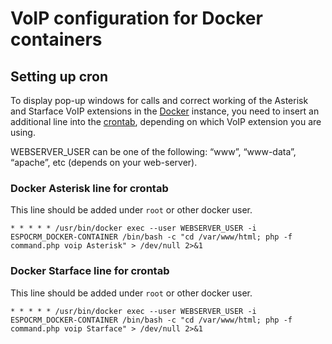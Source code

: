 # VoIP configuration for Docker containers

## Setting up cron

To display pop-up windows for calls and correct working of the Asterisk and Starface VoIP extensions in the [Docker](../../administration/installation-by-script.md) instance, you need to insert an additional line into the [crontab](../../administration/server-configuration.md#setting-up-crontab), depending on which VoIP extension you are using.

WEBSERVER_USER can be one of the following: “www”, “www-data”, “apache”, etc (depends on your web-server).

### Docker Asterisk line for crontab

This line should be added under `root` or other docker user.

```
* * * * * /usr/bin/docker exec --user WEBSERVER_USER -i ESPOCRM_DOCKER-CONTAINER /bin/bash -c "cd /var/www/html; php -f command.php voip Asterisk" > /dev/null 2>&1
```

### Docker Starface line for crontab

This line should be added under `root` or other docker user.

```
* * * * * /usr/bin/docker exec --user WEBSERVER_USER -i ESPOCRM_DOCKER-CONTAINER /bin/bash -c "cd /var/www/html; php -f command.php voip Starface" > /dev/null 2>&1
```
